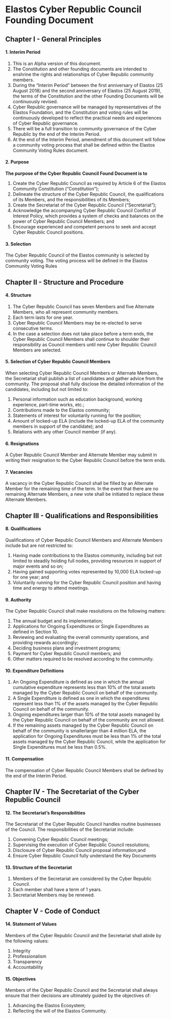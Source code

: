 
# Elastos Cyber Republic Council Founding Document

## Chapter I - General Principles

#### 1. Interim Period

1. This is an Alpha version of this document.
2. The Constitution and other founding documents are intended to enshrine the rights and relationships of Cyber Republic community members.
3. During the “Interim Period” between the first anniversary of Elastos (25 August 2018) and the second anniversary of Elastos (25 August 2019), the terms of the Constitution and the other Founding Documents will be continuously revised.
4. Cyber Republic governance will be managed by representatives of the Elastos Foundation, and the Constitution and voting rules will be continuously developed to reflect the practical needs and experiences of Cyber Republic governance.
5. There will be a full transition to community governance of the Cyber Republic by the end of the Interim Period.
6. At the end of the Interim Period, amendment of this document will follow a community voting process that shall be defined within the Elastos Community Voting Rules document.

#### 2. Purpose

**The purpose of the Cyber Republic Council Found Document is to**

1. Create the Cyber Republic Council as required by Article 6 of the Elastos Community Constitution (“Constitution”);
2. Delineate the structure of the Cyber Republic Council, the qualifications of its Members, and the responsibilities of its Members;
3. Create the Secretariat of the Cyber Republic Council (“Secretariat”);
4. Acknowledge the accompanying Cyber Republic Council Conflict of Interest Policy, which provides a system of checks and balances on the power of Cyber Republic Council Members; and
5. Encourage experienced and competent persons to seek and accept Cyber Republic Council positions.

#### 3. Selection

The Cyber Republic Council of the Elastos community is selected by community voting. The voting process will be defined in the Elastos Community Voting Rules

## Chapter II - Structure and Procedure

#### 4. Structure

1. The Cyber Republic Council has seven Members and five Alternate Members, who all represent community members.
2. Each term lasts for one year.
3. Cyber Republic Council Members may be re-elected to serve consecutive terms.
4. In the case a selection does not take place before a term ends, the Cyber Republic Council Members shall continue to shoulder their responsibility as Council members until new Cyber Republic Council Members are selected.

#### 5. Selection of Cyber Republic Council Members

When selecting Cyber Republic Council Members or Alternate Members, the Secretariat shall publish a list of candidates and gather advice from the community. The proposal shall fully disclose the detailed information of the candidates, including but not limited to:

1. Personal information such as education background, working experience, part-time works, etc.;
2. Contributions made to the Elastos community;
3. Statements of interest for voluntarily running for the position;
4. Amount of locked-up ELA (include the locked-up ELA of the community members in support of the candidate); and
5. Relations with any other Council member (if any).

#### 6. Resignations

A Cyber Republic Council Member and Alternate Member may submit in writing their resignation to the Cyber Republic Council before the term ends.

#### 7. Vacancies

A vacancy in the Cyber Republic Council shall be filled by an Alternate Member for the remaining time of the term. In the event that there are no remaining Alternate Members, a new vote shall be initiated to replace these Alternate Members.

## Chapter III - Qualifications and Responsibilities

#### 8. Qualifications

Qualifications of Cyber Republic Council Members and Alternate Members include but are not restricted to:

1. Having made contributions to the Elastos community, including but not limited to steadily holding full nodes, providing resources in support of major events and so on;
2. Having gained supporting votes represented by 10,000 ELA locked-up for one year; and
3. Voluntarily running for the Cyber Republic Council position and having time and energy to attend meetings.

#### 9. Authority

The Cyber Republic Council shall make resolutions on the following matters:

1. The annual budget and its implementation;
2. Applications for Ongoing Expenditures or Single Expenditures as defined in Section 10.
3. Reviewing and evaluating the overall community operations, and providing rewards accordingly;
4. Deciding business plans and investment programs;
5. Payment for Cyber Republic Council members; and
6. Other matters required to be resolved according to the community.

#### 10. Expenditure Definitions

1. An Ongoing Expenditure is defined as one in which the annual cumulative expenditure represents less than 10% of the total assets managed by the Cyber Republic Council on behalf of the community.
2. A Single Expenditure is defined as one in which the expenditures represent less than 1% of the assets managed by the Cyber Republic Council on behalf of the community.
3. Ongoing expenditures larger than 10% of the total assets managed by the Cyber Republic Council on behalf of the community are not allowed.
4. If the remaining assets managed by the Cyber Republic Council on behalf of the community is smallerlarger than 4 million ELA, the application for Ongoing Expenditures must be less than 1% of the total assets managed by the Cyber Republic Council, while the application for Single Expenditures must be less than 0.5%.

#### 11. Compensation

The compensation of Cyber Republic Council Members shall be defined by the end of the Interim Period.

## Chapter IV - The Secretariat of the Cyber Republic Council

#### 12. The Secretariat’s Responsibilities

The Secretariat of the Cyber Republic Council handles routine businesses of the Council. The responsibilities of the Secretariat include:

1. Convening Cyber Republic Council meetings;
2. Supervising the execution of Cyber Republic Council resolutions;
3. Disclosure of Cyber Republic Council proposal information;and
4. Ensure Cyber Republic Council fully understand the Key Documents

#### 13. Structure of the Secretariat

1. Members of the Secretariat are considered by the Cyber Republic Council.
2. Each member shall have a term of 1 years.
3. Secretariat Members may be renewed.

## Chapter V - Code of Conduct

#### 14. Statement of Values

Members of the Cyber Republic Council and the Secretariat shall abide by the following values:

1. Integrity
2. Professionalism
3. Transparency
4. Accountability

#### 15. Objectives

Members of the Cyber Republic Council and the Secretariat shall always ensure that their decisions are ultimately guided by the objectives of:

1. Advancing the Elastos Ecosystem;
2. Reflecting the will of the Elastos Community.
